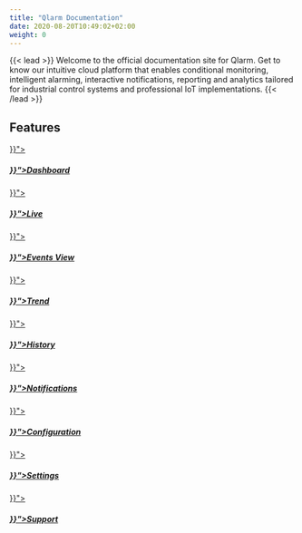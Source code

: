 ```yaml
---
title: "Qlarm Documentation"
date: 2020-08-20T10:49:02+02:00
weight: 0
---
```

{{< lead >}}
Welcome to the official documentation site for Qlarm. Get to know our intuitive cloud platform that enables conditional monitoring, intelligent alarming, interactive notifications, reporting and analytics tailored for industrial control systems and professional IoT implementations.
{{< /lead >}}

## Features


<div class="row py-3 mb">
	<div class="col-md-4" >
		<a href="{{< ref "/content/dashboard/_index.md" >}}">
			<div class="card d-flex border-0">
				<div class="card-img-top mt-4">
					<span class="fas fa-home fa-4x text-secondary"></span>
				</div>
				<div class="card-body">
					<h5 class="card-title">
						<a href="{{< ref "/content/dashboard/_index.md" >}}">Dashboard</a>
					</h5>
				</div>
			</div>
		</a>
	</div>
    <div class="col-md-4">
		<a href="{{< ref "/content/live/_index.md" >}}">
			<div class="card d-flex border-0">
				<div class="card-img-top mt-4">
					<span class="far fa-eye fa-4x text-secondary"></span>
				</div>
				<div class="card-body">
					<h5 class="card-title">
						<a href="{{< ref "/content/live/_index.md" >}}">Live</a>
					</h5>
				</div>
			</div>
		</a>
	</div>
    <div class="col-md-4">
		<a href="{{< ref "/content/events/_index.md" >}}">
			<div class="card d-flex border-0">
				<div class="card-img-top mt-4">
					<span class="fas fa-exclamation-triangle fa-4x text-secondary"></span>
				</div>
				<div class="card-body">
					<h5 class="card-title">
						<a href="{{< ref "/content/events/_index.md" >}}">Events View</a>
					</h5>
				</div>
			</div>
		</a>
	</div>
</div>

<div class="row py-3 mb">
	<div class="col-md-4">
		<a href="{{< ref "/content/trend/_index.md" >}}">
			<div class="card d-flex border-0">
				<div class="card-img-top mt-4">
					<span class="fas fa-chart-line fa-4x text-secondary"></span>
				</div>
				<div class="card-body">
					<h5 class="card-title">
						<a href="{{< ref "/content/trend/_index.md" >}}">Trend</a>
					</h5>
				</div>
			</div>
		</a>
	</div>
    <div class="col-md-4">
		<a href="{{< ref "/content/history/_index.md" >}}">
			<div class="card d-flex border-0">
				<div class="card-img-top mt-4">
					<span class="far fa-clock fa-4x text-secondary"></span>
				</div>
				<div class="card-body">
					<h5 class="card-title">
						<a href="{{< ref "/content/history/_index.md" >}}">History</a>
					</h5>
				</div>
			</div>
		</a>
	</div>
    <div class="col-md-4">
		<a href="{{< ref "/content/notifications/_index.md" >}}">
			<div class="card d-flex border-0">
				<div class="card-img-top mt-4">
					<span class="far fa-comment-alt fa-4x text-secondary"></span>
				</div>
				<div class="card-body">
					<h5 class="card-title">
						<a href="{{< ref "/content/notifications/_index.md" >}}">Notifications</a>
					</h5>
				</div>
			</div>
		</a>
	</div>
</div>
<div class="row py-3 mb">
	<div class="col-md-4" >
		<a href="{{< ref "/content/configuration/_index.md" >}}">
			<div class="card d-flex border-0">
				<div class="card-img-top mt-4">
					<span class="fas fa-wrench fa-4x text-secondary"></span>
				</div>
				<div class="card-body">
					<h5 class="card-title">
						<a href="{{< ref "/content/configuration/_index.md" >}}">Configuration</a>
					</h5>
				</div>
			</div>
		</a>
	</div>
    <div class="col-md-4">
		<a href="{{< ref "/content/settings/_index.md" >}}">
			<div class="card d-flex border-0">
				<div class="card-img-top mt-4">
					<span class="fas fa-cog fa-4x text-secondary"></span>
				</div>
				<div class="card-body">
					<h5 class="card-title">
						<a href="{{< ref "/content/settings/_index.md" >}}">Settings</a>
					</h5>
				</div>
			</div>
		</a>
	</div>
    <div class="col-md-4">
		<a href="{{< ref "/content/support/_index.md" >}}">
			<div class="card d-flex border-0">
				<div class="card-img-top mt-4">
					<span class="far fa-life-ring fa-4x text-secondary"></span>
				</div>
				<div class="card-body">
					<h5 class="card-title">
						<a href="{{< ref "/content/support/_index.md" >}}">Support</a>
					</h5>
				</div>
			</div>
		</a>
	</div>
</div>


